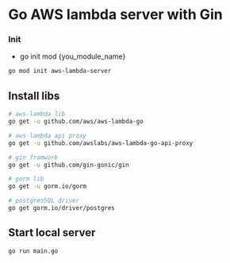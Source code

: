 # Go AWS lambda server with Gin

### Init

- go init mod {you_module_name}

```bash
go mod init aws-lambda-server
```

## Install libs

```bash
# aws-lambda lib 
go get -u github.com/aws/aws-lambda-go

# aws-lambda api proxy
go get -u github.com/awslabs/aws-lambda-go-api-proxy

# gin framwork
go get -u github.com/gin-gonic/gin

# gorm lib
go get -u gorm.io/gorm

# postgresSQL driver
go get gorm.io/driver/postgres
```

## Start local server

```bash
go run main.go
```
